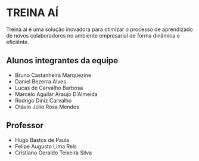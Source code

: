 # TREINA AÍ

Treina aí é uma solução inovadora para otimizar o processo de aprendizado de novos colaboradores no ambiente empresarial de forma dinâmica e eficiênte.

## Alunos integrantes da equipe

* Bruno Castanheira Marquezine
* Daniel Bezerra Alves
* Lucas de Carvalho Barbosa
* Marcelo Aguilar Araujo D'Almeida
* Rodrigo Diniz Carvalho
* Otávio Júlio Rosa Mendes

## Professor

* Hugo Bastos de Paula
* Felipe Augusto Lima Reis
* Cristiano Geraldo Teixeira Silva
